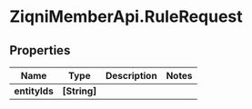 # ZiqniMemberApi.RuleRequest

## Properties

Name | Type | Description | Notes
------------ | ------------- | ------------- | -------------
**entityIds** | **[String]** |  | 


